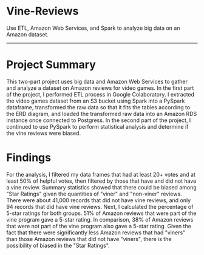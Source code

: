 # Vine-Reviews
Use ETL, Amazon Web Services, and Spark to analyze big data on an Amazon dataset.

---

# Project Summary
This two-part project uses big data and Amazon Web Services to gather and analyze a dataset on Amazon reviews for video games. In the first part of the project, I performed ETL process in Google Colaboratory. I extracted the video games dataset from an S3 bucket using Spark into a PySpark dataframe, transformed the raw data so that it fits the tables according to the ERD diagram, and loaded the transformed raw data into an Amazon RDS instance once connected to Postgress. In the second part of the project, I continued to use PySpark to perform statistical analysis and determine if the vine reviews were biased. 

# Findings
For the analysis, I filtered my data frames that had at least 20+ votes and at least 50% of helpful votes, then filtered by those that have and did not have a vine review. Summary statistics showed that there could be biased among "Star Ratings" given the quantities of "viner" and "non-viner" reviews. There were about 41,000 records that did not have vine reviews, and only 94 records that did have vine reviews. Next, I calculated the percentage of 5-star ratings for both groups. 51% of Amazon reviews that were part of the vine program gave a 5-star rating. In comparison, 38% of Amazon reviews that were not part of the vine program also gave a 5-star rating. Given the fact that there were significantly less Amazon reviews that had "viners" than those Amazon reviews that did not have "viners", there is the possibility of biased in the "Star Ratings".
